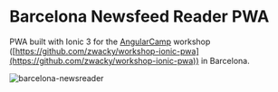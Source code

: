 # Barcelona Newsfeed Reader PWA

PWA built with Ionic 3 for the [AngularCamp](https://angularcamp.org/) workshop ([https://github.com/zwacky/workshop-ionic-pwa](https://github.com/zwacky/workshop-ionic-pwa)) in Barcelona.

![barcelona-newsreader](http://i.imgur.com/4Crh0Nd.png)
